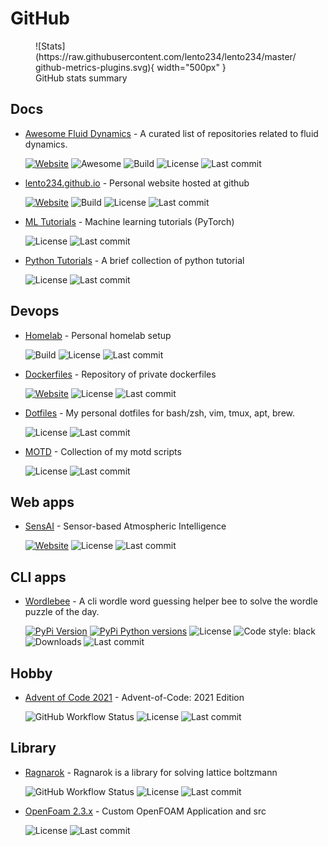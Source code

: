 # GitHub

<figure markdown>
  ![Stats](https://raw.githubusercontent.com/lento234/lento234/master/github-metrics-plugins.svg){ width="500px" }
  <figcaption>GitHub stats summary</figcaption>
</figure>

## Docs

* [Awesome Fluid Dynamics](https://github.com/lento234/awesome-fluid-dynamics) - A curated list of repositories related to fluid dynamics.

    [![Website](https://img.shields.io/badge/-Website-blue?style=flat-square)](https://manickathan.ch/awesome-fluid-dynamics/)
    ![Awesome](https://raw.githubusercontent.com/lento234/awesome-fluid-dynamics/main/logo/awesome.svg)
    ![Build](https://img.shields.io/github/workflow/status/lento234/awesome-fluid-dynamics/CI?label=Links&style=flat-square&labelColor=000000)
    ![License](https://img.shields.io/github/license/lento234/awesome-fluid-dynamics?style=flat-square&color=blue&labelColor=000000)
    ![Last commit](https://img.shields.io/github/last-commit/lento234/awesome-fluid-dynamics?style=flat-square&labelColor=000000)

* [lento234.github.io](https://github.com/lento234/lento234.github.io) - Personal website hosted at github

    [![Website](https://img.shields.io/badge/-Website-blue?style=flat-square)](https://manickathan.ch/)
    ![Build](https://img.shields.io/github/workflow/status/lento234/lento234.github.io/Build?style=flat-square&labelColor=000000)
    ![License](https://img.shields.io/github/license/lento234/lento234.github.io?style=flat-square&color=blue&labelColor=000000)
    ![Last commit](https://img.shields.io/github/last-commit/lento234/lento234.github.io?style=flat-square&labelColor=000000)

* [ML Tutorials](https://github.com/lento234/ml-tutorials) - Machine learning tutorials (PyTorch)

    ![License](https://img.shields.io/github/license/lento234/ml-tutorials?style=flat-square&color=blue&labelColor=000000)
    ![Last commit](https://img.shields.io/github/last-commit/lento234/ml-tutorials?style=flat-square&labelColor=000000)

* [Python Tutorials](https://github.com/lento234/python-tutorial) - A brief collection of python tutorial

    ![License](https://img.shields.io/github/license/lento234/python-tutorial?style=flat-square&color=blue&labelColor=000000)
    ![Last commit](https://img.shields.io/github/last-commit/lento234/python-tutorial?style=flat-square&labelColor=000000)

## Devops

* [Homelab](https://github.com/lento234/homelab) - Personal homelab setup

    ![Build](https://img.shields.io/github/workflow/status/lento234/homelab/CI?style=flat-square&labelColor=000000)
    ![License](https://img.shields.io/github/license/lento234/homelab?style=flat-square&color=blue&labelColor=000000)
    ![Last commit](https://img.shields.io/github/last-commit/lento234/homelab?style=flat-square&labelColor=000000)

* [Dockerfiles](https://github.com/lento234/dockerfiles) - Repository of private dockerfiles

    [![Website](https://img.shields.io/badge/-Website-blue?style=flat-square)](https://hub.docker.com/u/mrlento234)
    ![License](https://img.shields.io/github/license/lento234/dockerfiles?style=flat-square&color=blue&labelColor=000000)
    ![Last commit](https://img.shields.io/github/last-commit/lento234/dockerfiles?style=flat-square&labelColor=000000)

* [Dotfiles](https://github.com/lento234/dotfiles) - My personal dotfiles for bash/zsh, vim, tmux, apt, brew.

    ![License](https://img.shields.io/github/license/lento234/dotfiles?style=flat-square&color=blue&labelColor=000000)
    ![Last commit](https://img.shields.io/github/last-commit/lento234/dotfiles?style=flat-square&labelColor=000000)

* [MOTD](https://github.com/lento234/motd) - Collection of my motd scripts

    ![License](https://img.shields.io/github/license/lento234/motd?style=flat-square&color=blue&labelColor=000000)
    ![Last commit](https://img.shields.io/github/last-commit/lento234/motd?style=flat-square&labelColor=000000)


## Web apps

* [SensAI](https://github.com/lento234/sensai) - Sensor-based Atmospheric Intelligence

    [![Website](https://img.shields.io/badge/-Website-blue?style=flat-square)](https://sensai.manickathan.ch/)
    ![License](https://img.shields.io/github/license/lento234/sensai?style=flat-square&color=blue&labelColor=000000)
    ![Last commit](https://img.shields.io/github/last-commit/lento234/sensai?style=flat-square&labelColor=000000)


## CLI apps

* [Wordlebee](https://github.com/lento234/wordlebee) - A cli wordle word guessing helper bee to solve the wordle puzzle of the day.

    [![PyPi Version](https://img.shields.io/pypi/v/wordlebee.svg?style=flat-square&labelColor=000000)](https://pypi.org/project/wordlebee/)
    [![PyPi Python versions](https://img.shields.io/pypi/pyversions/wordlebee.svg?style=flat-square&labelColor=000000)](https://pypi.org/project/wordlebee/)
    ![License](https://img.shields.io/github/license/lento234/wordlebee?style=flat-square&color=blue&labelColor=000000)
    ![Code style: black](https://img.shields.io/badge/code%20style-black-000000.svg?style=flat-square)
    ![Downloads](https://pepy.tech/badge/wordlebee?style=flat-square&labelColor=000000)
    ![Last commit](https://img.shields.io/github/last-commit/lento234/wordlebee?style=flat-square&labelColor=000000)


## Hobby

* [Advent of Code 2021](https://github.com/lento234/advent2021) - Advent-of-Code: 2021 Edition

    ![GitHub Workflow Status](https://img.shields.io/github/workflow/status/lento234/advent2021/CMake?style=flat-square&labelColor=000000)
    ![License](https://img.shields.io/github/license/lento234/advent2021?style=flat-square&color=blue&labelColor=000000)
    ![Last commit](https://img.shields.io/github/last-commit/lento234/advent2021?style=flat-square&labelColor=000000)


## Library

* [Ragnarok](https://github.com/lento234/ragnarok) - Ragnarok is a library for solving lattice boltzmann

    ![GitHub Workflow Status](https://img.shields.io/travis/com/lento234/ragnarok?style=flat-square&labelColor=000000)
    ![License](https://img.shields.io/github/license/lento234/ragnarok?style=flat-square&color=blue&labelColor=000000)
    ![Last commit](https://img.shields.io/github/last-commit/lento234/ragnarok?style=flat-square&labelColor=000000)

* [OpenFoam 2.3.x](https://github.com/lento234/OF-2.3.x) - Custom OpenFOAM Application and src

    ![License](https://img.shields.io/github/license/openfoam/openfoam-2.3.x?style=flat-square&color=blue&labelColor=000000)
    ![Last commit](https://img.shields.io/github/last-commit/lento234/OF-2.3.x?style=flat-square&labelColor=000000)
